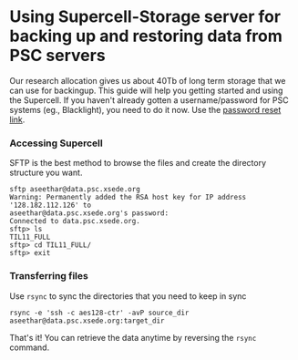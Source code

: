 # Using Supercell-Storage server for backing up and restoring data from PSC servers

Our research allocation gives us about 40Tb of long term storage that we can use for backingup. This guide will help you getting started and using the Supercell. If you haven't already gotten a username/password for PSC systems (eg., Blacklight), you need to do it now. Use the [password reset link](http://psc.edu/index.php/resources-for-users/allocations "password reset link"). 

### Accessing Supercell </h3>

SFTP is the best method to browse the files and create the directory structure you want. 
```
sftp aseethar@data.psc.xsede.org
Warning: Permanently added the RSA host key for IP address '128.182.112.126' to
aseethar@data.psc.xsede.org's password:
Connected to data.psc.xsede.org.
sftp> ls
TIL11_FULL
sftp> cd TIL11_FULL/
sftp> exit
```

### Transferring files </h3>

Use  `rsync` to sync the directories that you need to keep in sync

```
rsync -e 'ssh -c aes128-ctr' -avP source_dir aseethar@data.psc.xsede.org:target_dir
```

That's it! You can retrieve the data anytime by reversing the  `rsync` command.
